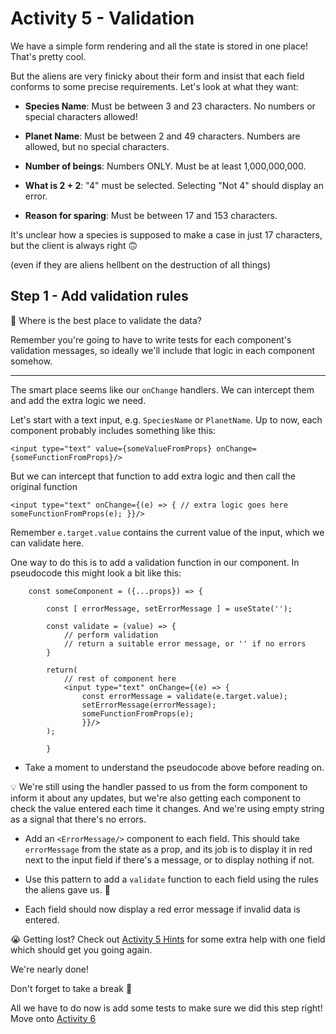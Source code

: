 # Activity 5 - Validation

We have a simple form rendering and all the state is stored in one place! That's pretty cool.

But the aliens are very finicky about their form and insist that each field conforms to some precise requirements. Let's look at what they want:

- **Species Name**: Must be between 3 and 23 characters. No numbers or special characters allowed!

- **Planet Name**: Must be between 2 and 49 characters. Numbers are allowed, but no special characters.

- **Number of beings**: Numbers ONLY. Must be at least 1,000,000,000.

-  **What is 2 + 2**: "4" must be selected. Selecting "Not 4" should display an error.

- **Reason for sparing**: Must be between 17 and 153 characters. 

It's unclear how a species is supposed to make a case in just 17 characters, but the client is always right  🙃

(even if they are aliens hellbent on the destruction of all things)

## Step 1 - Add validation rules

🤔  Where is the best place to validate the data?

Remember you're going to have to write tests for each component's validation messages, so ideally we'll include that logic in each component somehow.

---

The smart place seems like our `onChange` handlers. We can intercept them and add the extra logic we need.

Let's start with a text input, e.g. `SpeciesName` or `PlanetName`. Up to now, each component probably includes something like this:

`<input type="text" value={someValueFromProps} onChange={someFunctionFromProps}/>`

But we can intercept that function to add extra logic and then call the original function

`<input type="text" onChange={(e) => { // extra logic goes here 
someFunctionFromProps(e); }}/>`

Remember `e.target.value` contains the current value of the input, which we can validate here. 

One way to do this is to add a validation function in our component. In pseudocode this might look a bit like this:

```
	const someComponent = ({...props}) => {

		const [ errorMessage, setErrorMessage ] = useState('');

		const validate = (value) => {
			// perform validation
			// return a suitable error message, or '' if no errors
		}

		return(
			// rest of component here
			<input type="text" onChange={(e) => {
				const errorMessage = validate(e.target.value);
				setErrorMessage(errorMessage);
				someFunctionFromProps(e);
				}}/>
		);

		}
```

-   Take a moment to understand the pseudocode above before reading on.

💡  We're still using the handler passed to us from the form component to inform it about any updates, but we're also getting each component to check the value entered each time it changes. And we're using empty string as a signal that there's no errors.

-   Add an `<ErrorMessage/>` component to each field. This should take `errorMessage` from the state as a prop, and its job is to display it in red next to the input field if there's a message, or to display nothing if not.

-   Use this pattern to add a `validate` function to each field using the rules the aliens gave us. 👾

-   Each field should now display a red error message if invalid data is entered.

😭  Getting lost? Check out [Activity 5 Hints](./activity-5-hints.md) for some extra help with one field which should get you going again.

We're nearly done!

Don't forget to take a break 🌯

All we have to do now is add some tests to make sure we did this step right! Move onto [Activity 6](./activity-6.md)
